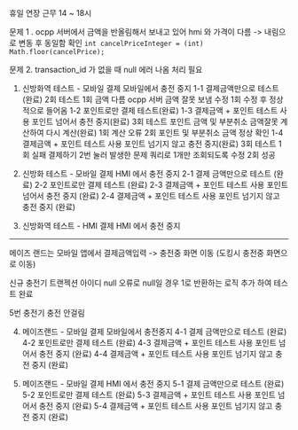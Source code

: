 휴일 연장 근무 14 ~ 18시

문제 1 . ocpp 서버에서 금액을 반올림해서 보내고 있어 hmi 와 가격이 다름
-> 내림으로 변동 후 동일함 확인
`int cancelPriceInteger = (int) Math.floor(cancelPrice);`

문제 2. transaction_id 가 없을 때  null 에러 나옴 처리 필요


1. 신방화역 테스트 - 모바일 결제 모바일에서 충전 중지
	1-1 결제금액만으로 테스트 (완료)
		2회 테스트 
			1회 금액 다름 ocpp 서버 금액 잘못 보냄 수정
			1회 수정 후 정상적으로 들어옴
	 1-2 포인트로만 결제 테스트(완료)
	 1-3 결제금액 + 포인트 테스트 사용 포인트 넘어서 충전 중지(완료) 
		3회 테스트
			포인트 금액 및 부분취소 금액잘못 계산하여 다시 계산(완료)
		1회 계산 오류
		2회 포인트 및 부분취소 금액 정상 확인
	1-4 결제금액 + 포인트 테스트 사용 포인트 넘기지 않고 충전 중지(완료) 
		3회 테스트
			1회 실패 결제하기 2번 눌러 발생한 문제 쿼리로 1개만 조회되도록 수정
			2회 성공
2. 신방화 테스트 - 모바일 결제 HMI 에서 충전 중지
	2-1 결제 금액만으로 테스트 (완료) 
	2-2 포인트로만 결제 테스트 (완료) 
	2-3 결제금액 + 포인트 테스트 사용 포인트 넘어서 충전 중지 (완료) 
	2-4 결제금액 + 포인트 테스트 사용 포인트 넘기지 않고 충전 중지 (완료) 
	
3. 신방화역 테스트 - HMI 결제 HMI 에서 충전 중지

----
메이즈 랜드는 모바일 앱에서 
결제금액입력 -> 충전중 화면 이동 (도킹시 충전중 화면으로 이동)

신규 충전기 트랜젝션 아이디 null 오류로 null일 경우 1로 반환하는 로직 추가 하여 테스트 완료 

5번 충전기 충전 안걸림

4. 메이즈랜드 - 모바일 결제 모바일에서 충전중지
   4-1 결제 금액만으로 테스트 (완료) 
	4-2 포인트로만 결제 테스트 (완료) 
	4-3 결제금액 + 포인트 테스트 사용 포인트 넘어서 충전 중지 (완료) 
	4-4 결제금액 + 포인트 테스트 사용 포인트 넘기지 않고 충전 중지 (완료) 

5. 메이즈랜드 - 모바일 결제 HMI 에서 충전 중지
    5-1 결제 금액만으로 테스트 (완료) 
	5-2 포인트로만 결제 테스트  (완료) 
	5-3 결제금액 + 포인트 테스트 사용 포인트 넘어서 충전 중지 (완료) 
	5-4 결제금액 + 포인트 테스트 사용 포인트 넘기지 않고 충전 중지 (완료) 